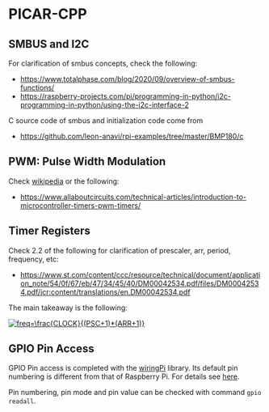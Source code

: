 # PICAR-CPP

## SMBUS and I2C

For clarification of smbus concepts, check the following:

- https://www.totalphase.com/blog/2020/09/overview-of-smbus-functions/
- https://raspberry-projects.com/pi/programming-in-python/i2c-programming-in-python/using-the-i2c-interface-2

C source code of smbus and initialization code come from

- https://github.com/leon-anavi/rpi-examples/tree/master/BMP180/c

## PWM: Pulse Width Modulation

Check [wikipedia](https://en.wikipedia.org/wiki/Pulse-width_modulation) or the following:

- https://www.allaboutcircuits.com/technical-articles/introduction-to-microcontroller-timers-pwm-timers/

## Timer Registers

Check 2.2 of the following for clarification of prescaler, arr, period, frequency, etc:

- https://www.st.com/content/ccc/resource/technical/document/application_note/54/0f/67/eb/47/34/45/40/DM00042534.pdf/files/DM00042534.pdf/jcr:content/translations/en.DM00042534.pdf

The main takeaway is the following:

<a href="https://www.codecogs.com/eqnedit.php?latex=freq=\frac{CLOCK}{(PSC&plus;1)*(ARR&plus;1)}" target="_blank"><img src="https://latex.codecogs.com/svg.latex?freq=\frac{CLOCK}{(PSC&plus;1)*(ARR&plus;1)}" title="freq=\frac{CLOCK}{(PSC+1)*(ARR+1)}" /></a>

## GPIO Pin Access

GPIO Pin access is completed with the [wiringPi](http://wiringpi.com/) library. Its default pin numbering is different from that of Raspberry Pi. For details see [here](http://wiringpi.com/pins/).

Pin numbering, pin mode and pin value can be checked with command `gpio readall`.
